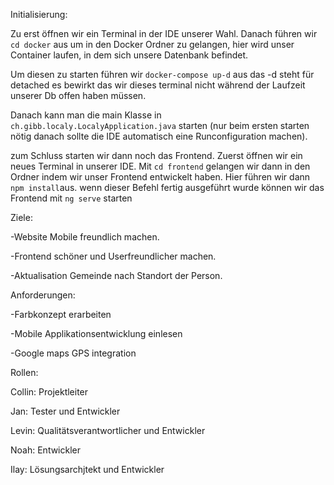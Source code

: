 Initialisierung:

 Zu erst öffnen wir ein Terminal in der IDE unserer Wahl. Danach führen wir ```cd docker``` aus um in den Docker Ordner zu gelangen, hier wird unser Container laufen, in dem sich unsere Datenbank befindet.
 
 Um diesen zu starten führen wir ```docker-compose up-d``` aus das -d steht für detached es bewirkt das wir dieses terminal nicht während der Laufzeit unserer Db offen haben müssen.

 Danach kann man die main Klasse in ```ch.gibb.localy.LocalyApplication.java``` starten (nur beim ersten starten nötig danach sollte die IDE automatisch eine Runconfiguration machen).

 zum Schluss starten wir dann noch das Frontend. Zuerst öffnen wir ein neues Terminal in unserer IDE. Mit ```cd frontend``` gelangen wir dann in den Ordner indem wir unser Frontend entwickelt haben.
 Hier führen wir dann ```npm install```aus. wenn dieser Befehl fertig ausgeführt wurde können wir das Frontend mit ```ng serve``` starten

Ziele:


-Website Mobile freundlich machen. 


-Frontend schöner und Userfreundlicher machen. 


-Aktualisation Gemeinde nach Standort der Person. 


Anforderungen: 


-Farbkonzept erarbeiten 


-Mobile Applikationsentwicklung einlesen 


-Google maps GPS integration 


Rollen:


Collin: Projektleiter


Jan: Tester und Entwickler


Levin: Qualitätsverantwortlicher und Entwickler


Noah: Entwickler 


Ilay: Lösungsarchjtekt und Entwickler